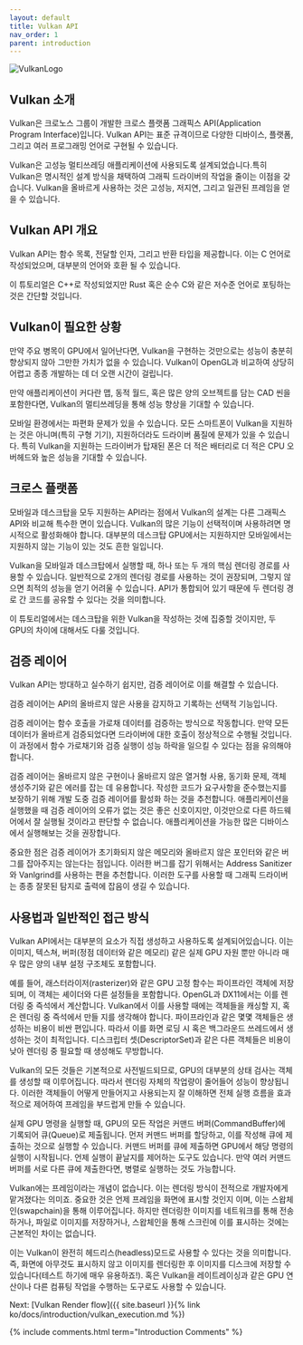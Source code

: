 ```yaml
---
layout: default
title: Vulkan API
nav_order: 1
parent: introduction
---
```


![VulkanLogo](/assets/images/Vulkan_170px_Dec16.jpg)

## Vulkan 소개

Vulkan은 크로노스 그룹이 개발한 크로스 플랫폼 그래픽스 API(Application Program Interface)입니다. Vulkan API는 표준 규격이므로 다양한 디바이스, 플랫폼, 그리고 여러 프로그래밍 언어로 구현될 수 있습니다.

Vulkan은 고성능 멀티쓰레딩 애플리케이션에 사용되도록 설계되었습니다.특히 Vulkan은 명시적인 설계 방식을 채택하여 그래픽 드라이버의 작업을 줄이는 이점을 갖습니다. Vulkan을 올바르게 사용하는 것은 고성능, 저지연, 그리고 일관된 프레임을 얻을 수 있습니다.

## Vulkan API 개요

Vulkan API는 함수 목록, 전달할 인자, 그리고 반환 타입을 제공합니다. 이는 C 언어로 작성되었으며, 대부분의 언어와 호환 될 수 있습니다.

이 튜토리얼은 C++로 작성되었지만 Rust 혹은 순수 C와 같은 저수준 언어로 포팅하는 것은 간단할 것입니다.

## Vulkan이 필요한 상황

만약 주요 병목이 GPU에서 일어난다면, Vulkan을 구현하는 것만으로는 성능이 충분히 향상되지 않아 그만한 가치가 없을 수 있습니다. Vulkan이 OpenGL과 비교하여 상당히 어렵고 종종 개발하는 데 더 오랜 시간이 걸립니다.

만약 애플리케이션이 커다란 맵, 동적 월드, 혹은 많은 양의 오브젝트를 담는 CAD 씬을 포함한다면, Vulkan의 멀티쓰레딩을 통해 성능 향상을 기대할 수 있습니다.

모바일 환경에서는 파편화 문제가 있을 수 있습니다. 모든 스마트폰이 Vulkan을 지원하는 것은 아니며(특히 구형 기기), 지원하더라도 드라이버 품질에 문제가 있을 수 있습니다. 특히 Vulkan을 지원하는 드라이버가 탑재된 폰은 더 적은 배터리로 더 적은 CPU 오버헤드와 높은 성능을 기대할 수 있습니다.

## 크로스 플랫폼

모바일과 데스크탑을 모두 지원하는 API라는 점에서 Vulkan의 설계는 다른 그래픽스 API와 비교해 특수한 면이 있습니다. Vulkan의 많은 기능이 선택적이며 사용하려면 명시적으로 활성화해야 합니다. 대부분의 데스크탑 GPU에서는 지원하지만 모바일에서는 지원하지 않는 기능이 있는 것도 흔한 일입니다.

Vulkan을 모바일과 데스크탑에서 실행할 때, 하나 또는 두 개의 핵심 렌더링 경로를 사용할 수 있습니다. 일반적으로 2개의 렌더링 경로를 사용하는 것이 권장되며, 그렇지 않으면 최적의 성능을 얻기 어려울 수 있습니다. API가 통합되어 있기 때문에 두 렌더링 경로 간 코드를 공유할 수 있다는 것을 의미합니다.

이 튜토리얼에서는 데스크탑을 위한 Vulkan을 작성하는 것에 집중할 것이지만, 두 GPU의 차이에 대해서도 다룰 것입니다.

## 검증 레이어

Vulkan API는 방대하고 실수하기 쉽지만, 검증 레이어로 이를 해결할 수 있습니다.

검증 레이어는 API의 올바르지 않은 사용을 감지하고 기록하는 선택적 기능입니다.

검증 레이어는 함수 호출을 가로채 데이터를 검증하는 방식으로 작동합니다. 만약 모든 데이터가 올바르게 검증되었다면 드라이버에 대한 호출이 정상적으로 수행될 것입니다. 이 과정에서 함수 가로채기와 검증 실행이 성능 하락을 일으킬 수 있다는 점을 유의해야합니다.

검증 레이어는 올바르지 않은 구현이나 올바르지 않은 열거형 사용, 동기화 문제, 객체 생성주기와 같은 에러를 잡는 데 유용합니다. 작성한 코드가 요구사항을 준수했는지를 보장하기 위해 개발 도중 검증 레이어를 활성화 하는 것을 추천합니다. 애플리케이션을 실행했을 때 검증 레이어의 오류가 없는 것은 좋은 신호이지만, 이것만으로 다른 하드웨어에서 잘 실행될 것이라고 판단할 수 없습니다. 애플리케이션을 가능한 많은 디바이스에서 실행해보는 것을 권장합니다.

중요한 점은 검증 레이어가 초기화되지 않은 메모리와 올바르지 않은 포인터와 같은 버그를 잡아주지는 않는다는 점입니다. 이러한 버그를 잡기 위해서는 Address Sanitizer와 Vanlgrind를 사용하는 편을 추천합니다. 이러한 도구를 사용할 때 그래픽 드라이버는 종종 잘못된 탐지로 출력에 잡음이 생길 수 있습니다.

## 사용법과 일반적인 접근 방식

Vulkan API에서는 대부분의 요소가 직접 생성하고 사용하도록 설계되어있습니다. 이는 이미지, 텍스쳐, 버퍼(정점 데이터와 같은 메모리) 같은 실제 GPU 자원 뿐만 아니라 매우 많은 양의 내부 설정 구조체도 포함합니다.

예를 들어, 래스터라이저(rasterizer)와 같은 GPU 고정 함수는 파이프라인 객체에 저장되며, 이 객체는 셰이더와 다른 설정들을 포함합니다. OpenGL과 DX11에서는 이를 렌더링 중 즉석에서 계산합니다. Vulkan에서 이를 사용할 때에는 객체들을 캐싱할 지, 혹은 렌더링 중 즉석에서 만들 지를 생각해야 합니다. 파이프라인과 같은 몇몇 객체들은 생성하는 비용이 비싼 편입니다. 따라서 이를 화면 로딩 시 혹은 백그라운드 쓰레드에서 생성하는 것이 최적입니다. 디스크립터 셋(DescriptorSet)과 같은 다른 객체들은 비용이 낮아 렌더링 중 필요할 때 생성해도 무방합니다.

Vulkan의 모든 것들은 기본적으로 사전빌드되므로, GPU의 대부분의 상태 검사는 객체를 생성할 때 이루어집니다. 따라서 렌더링 자체의 작업량이 줄어들어 성능이 향상됩니다. 이러한 객체들이 어떻게 만들어지고 사용되는지 잘 이해하면 전체 실행 흐름을 효과적으로 제어하여 프레임을 부드럽게 만들 수 있습니다.

실제 GPU 명령을 실행할 때, GPU의 모든 작업은 커맨드 버퍼(CommandBuffer)에 기록되어 큐(Queue)로 제출됩니다. 먼저 커맨드 버퍼를 할당하고, 이를 작성해 큐에 제출하는 것으로 실행할 수 있습니다. 커맨드 버퍼를 큐에 제출하면 GPU에서 해당 명령의 실행이 시작됩니다. 언제 실행이 끝날지를 제어하는 도구도 있습니다. 만약 여러 커맨드 버퍼를 서로 다른 큐에 제출한다면, 병렬로 실행하는 것도 가능합니다.

Vulkan에는 프레임이라는 개념이 없습니다. 이는 렌더링 방식이 전적으로 개발자에게 맡겨졌다는 의미죠. 중요한 것은 언제 프레임을 화면에 표시할 것인지 이며, 이는 스왑체인(swapchain)을 통해 이루어집니다. 하지만 렌더링한 이미지를 네트워크를 통해 전송하거나, 파일로 이미지를 저장하거나, 스왑체인을 통해 스크린에 이를 표시하는 것에는 근본적인 차이는 없습니다.

이는 Vulkan이 완전히 헤드리스(headless)모드로 사용할 수 있다는 것을 의미합니다. 즉, 화면에 아무것도 표시하지 않고 이미지를 렌더링한 후 이미지를 디스크에 저장할 수 있습니다(테스트 하기에 매우 유용하죠!). 혹은 Vulkan을 레이트레이싱과 같은 GPU 연산이나 다른 컴퓨팅 작업을 수행하는 도구로도 사용할 수 있습니다.

Next: [Vulkan Render flow]({{ site.baseurl }}{% link ko/docs/introduction/vulkan_execution.md %})


{% include comments.html term="Introduction Comments" %}